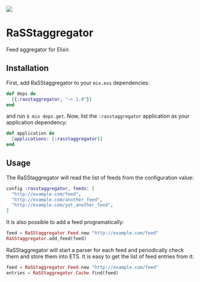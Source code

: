 ![](https://i.imgur.com/7IUuHes.png)
# RaSStaggregator

Feed aggregator for Elixir.

## Installation

First, add RaSStaggregator to your `mix.exs` dependencies:

```elixir
def deps do
  [{:rasstaggregator, "~> 1.0"}]
end
```

and run `$ mix deps.get`. Now, list the `:rasstaggregator` application as your
application dependency:

```elixir
def application do
  [applications: [:rasstaggregator]]
end
```

## Usage

The RaSStaggregator will read the list of feeds from the configuration value:

```elixir
config :rasstaggregator, feeds: [
  "http://example.com/feed",
  "http://example.com/another_feed",
  "http://example.com/yet_another_feed",
]
```

It is also possible to add a feed programatically:

```elixir
feed = RaSStaggregator.Feed.new "http://example.com/feed"
RaSStaggregator.add_feed(feed)
```

RaSStaggregator will start a parser for each feed and periodically check them
and store them into ETS. It is easy to get the list of feed entries from it:

```elixir
feed = RaSStaggregator.Feed.new "http://example.com/feed"
entries = RaSStaggregator.Cache.find(feed)
```
